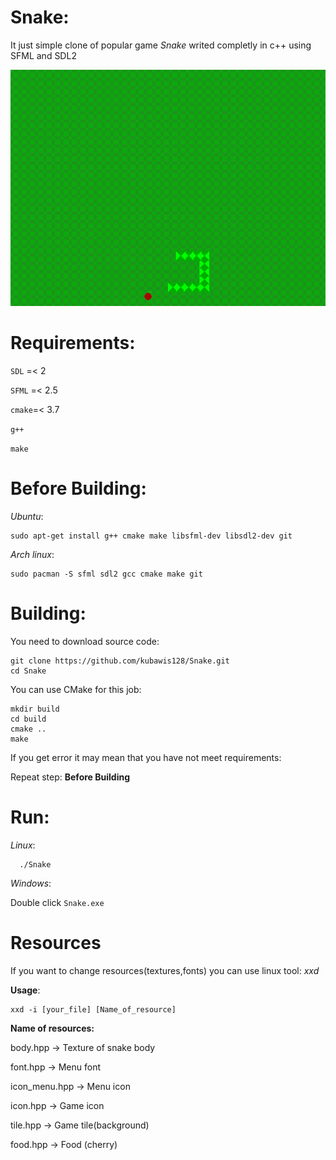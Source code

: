 # Snake:
It just simple clone of popular game *Snake* writed completly in c++ using SFML and SDL2

![](./screenshots/1.png)
# Requirements:
```SDL``` =< 2

```SFML``` =< 2.5

```cmake```=< 3.7

```g++```

```make```
# Before Building:
*Ubuntu*:
```
sudo apt-get install g++ cmake make libsfml-dev libsdl2-dev git
```
*Arch linux*:
```
sudo pacman -S sfml sdl2 gcc cmake make git
```
# Building:
You need to download source code:
```
git clone https://github.com/kubawis128/Snake.git
cd Snake
```
You can use CMake for this job:
```
mkdir build
cd build
cmake ..
make
```
If you get error it may mean that you have not meet requirements:

Repeat step: **Before Building**

# Run:
*Linux*:
```
  ./Snake
```
*Windows*:

Double click ```Snake.exe```
# Resources
If you want to change resources(textures,fonts) you can use linux tool: *xxd*

**Usage**:
```
xxd -i [your_file] [Name_of_resource]
```
**Name of resources:**

body.hpp -> Texture of snake body

font.hpp -> Menu font

icon_menu.hpp -> Menu icon

icon.hpp -> Game icon

tile.hpp -> Game tile(background)

food.hpp -> Food (cherry)
